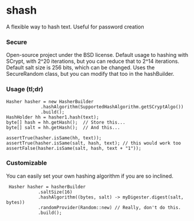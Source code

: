 # shash

A flexible way to hash text. Useful for password creation

### Secure

Open-source project under the BSD license. Default usage to hashing with
SCrypt, with 2^20 iterations, but you can reduce that to 2^14 iterations.
Default salt size is 256 bits, which can be changed. Uses the SecureRandom
class, but you can modify that too in the hashBuilder.

### Usage (tl;dr)

    Hasher hasher = new HasherBuilder
                 .hashAlgorithm(SupportedHashAlgorithm.getSCryptAlgo())
                 .build();
    HashHolder hh = hasher1.hash(text);
    byte[] hash = hh.getHash();  // Store this...
    byte[] salt = hh.getHash();  // And this...
    
    assertTrue(hasher.isSame(hh, text));
    assertTrue(hasher.isSame(salt, hash, text); // this would work too
    assertFalse(hasher.isSame(salt, hash, text + "1"));
    
### Customizable

You can easily set your own hashing algorithm if you are so inclined.

     Hasher hasher = hasherBuilder
                .saltSize(16)
                .hashAlgorithm((bytes, salt) -> myDigester.digest(salt, bytes))
                .randomProvider(Random::new) // Really, don't do this.
                .build();

